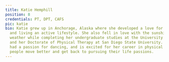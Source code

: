 ```yaml
---
title: Katie Hemphill
position: 8
credentials: PT, DPT, CAFS
pic: katie
bio: Katie grew up in Anchorage, Alaska where she developed a love for the outdoors
  and living an active lifestyle. She also fell in love with the sunshine and warmer
  weather while completing her undergraduate studies at the University of San Diego
  and her Doctorate of Physical Therapy at San Diego State University. Katie has always
  had a passion for dancing, and is excited for her career in physical therapy helping
  people move better and get back to pursuing their life passions.
---
```

